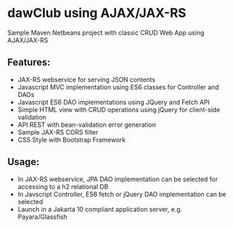 # dawClub using AJAX/JAX-RS

Sample Maven Netbeans project with classic CRUD Web App using AJAX/JAX-RS

## Features:

- JAX-RS webservice for serving JSON contents
- Javascript MVC implementation using ES6 classes for Controller and DAOs
- Javascript ES6 DAO implementations using JQuery and Fetch API
- Simple HTML view with CRUD operations using jQuery for client-side validation 
- API REST with bean-validation error generation
- Sample JAX-RS CORS filter
- CSS Style with Bootstrap Framework

## Usage:
- In JAX-RS webservice, JPA DAO implementation can be selected for accessing to a h2 relational DB
- In Javscript Controller, ES6 fetch or jQuery DAO implementation can be selected
- Launch in a Jakarta 10 compliant application server, e.g. Payara/Glassfish